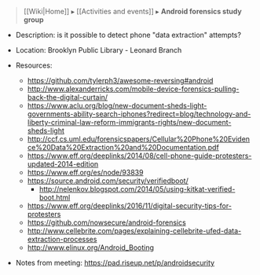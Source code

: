 > [[Wiki|Home]] ▸ [[Activities and events]] ▸ **Android forensics study group**

* Description: is it possible to detect phone "data extraction" attempts?

* Location: Brooklyn Public Library - Leonard Branch

* Resources: 
    * https://github.com/tylerph3/awesome-reversing#android
    * http://www.alexanderricks.com/mobile-device-forensics-pulling-back-the-digital-curtain/
    * https://www.aclu.org/blog/new-document-sheds-light-governments-ability-search-iphones?redirect=blog/technology-and-liberty-criminal-law-reform-immigrants-rights/new-document-sheds-light
    * http://ccf.cs.uml.edu/forensicspapers/Cellular%20Phone%20Evidence%20Data%20Extraction%20and%20Documentation.pdf
    * https://www.eff.org/deeplinks/2014/08/cell-phone-guide-protesters-updated-2014-edition
    * https://www.eff.org/es/node/93839
    * https://source.android.com/security/verifiedboot/
        * http://nelenkov.blogspot.com/2014/05/using-kitkat-verified-boot.html
    * https://www.eff.org/deeplinks/2016/11/digital-security-tips-for-protesters
    * https://github.com/nowsecure/android-forensics
    * http://www.cellebrite.com/pages/explaining-cellebrite-ufed-data-extraction-processes
    * http://www.elinux.org/Android_Booting

* Notes from meeting: https://pad.riseup.net/p/androidsecurity